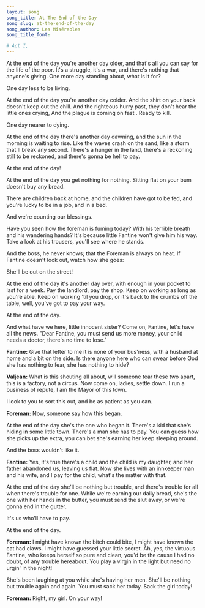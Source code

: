 ```yaml
---
layout: song
song_title: At The End of the Day
song_slug: at-the-end-of-the-day
song_author: Les Misérables
song_title_font: 

# Act I, 
---
```


At the end of the day you're another day older,
and that's all you can say for the life of the poor.
It's a struggle, it's a war, and there's nothing that anyone's giving.
One more day standing about, what is it for?

One day less to be living.

At the end of the day you're another day colder.
And the shirt on your back doesn't keep out the chill.
And the righteous hurry past, they don't hear the little ones crying,
And the plague is coming on fast . Ready to kill.

One day nearer to dying.

At the end of the day there's another day dawning,
and the sun in the morning is waiting to rise.
Like the waves crash on the sand, like a storm that'll break any second.
There's a hunger in the land, there's a reckoning still to be reckoned,
and there's gonna be hell to pay.

At the end of the day!

At the end of the day you get nothing for nothing.
Sitting flat on your bum doesn't buy any bread.

There are children back at home,
and the children have got to be fed,
and you're lucky to be in a job,
and in a bed.

And we're counting our blessings.

Have you seen how the foreman is fuming today?
With his terrible breath and his wandering hands?
It's because little Fantine won't give him his way.
Take a look at his trousers, you'll see where he stands.

And the boss, he never knows;
that the Foreman is always on heat.
If Fantine doesn't look out,
watch how she goes:

She'll be out on the street!

At the end of the day it's another day over,
with enough in your pocket to last for a week.
Pay the landlord, pay the shop.
Keep on working as long as you're able.
Keep on working 'til you drop,
or it's back to the crumbs off the table,
well, you've got to pay your way.

At the end of the day.

And what have we here, little innocent sister?
Come on, Fantine, let's have all the news.
"Dear Fantine, you must send us more money,
your child needs a doctor, there's no time to lose."

**Fantine:**
Give that letter to me it is none of your bus'ness,
with a husband at home and a bit on the side.
Is there anyone here who can swear before God
she has nothing to fear, she has nothing to hide?

**Valjean:**
What is this shouting all about, will someone tear these two apart, this is a factory, not a circus.
Now come on, ladies, settle down. I run a business of repute, I am the Mayor of this town.

I look to you to sort this out, and be as patient as you can.

**Foreman:**
Now, someone say how this began.

At the end of the day she's the one who began it.
There's a kid that she's hiding in some little town.
There's a man she has to pay. You can guess how she picks up the extra,
you can bet she's earning her keep sleeping around.

And the boss wouldn't like it.

**Fantine:**
Yes, it's true there's a child and the child is my daughter,
and her father abandoned us, leaving us flat.
Now she lives with an innkeeper man and his wife,
and I pay for the child, what's the matter with that.

At the end of the day she'll be nothing but trouble,
and there's trouble for all when there's trouble for one.
While we're earning our daily bread,
she's the one with her hands in the butter,
you must send the slut away,
or we're gonna end in the gutter.

It's us who'll have to pay.

At the end of the day.

**Foreman:**
I might have known the bitch could bite, I might have known the cat had claws. I might have guessed your little secret.
Ah, yes, the virtuous Fantine,
who keeps herself so pure and clean, you'd be the cause I had no doubt, of any trouble hereabout.
You play a virgin in the light but need no urgin' in the night!

She's been laughing at you while she's having her men.
She'll be nothing but trouble again and again.
You must sack her today. Sack the girl today!

**Foreman:**
Right, my girl. On your way!